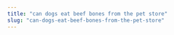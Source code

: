 ```yaml
---
title: "can dogs eat beef bones from the pet store"
slug: "can-dogs-eat-beef-bones-from-the-pet-store"
---
```


